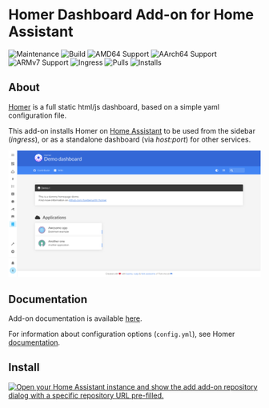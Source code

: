 # Homer Dashboard Add-on for Home Assistant

![Maintenance](https://img.shields.io/maintenance/yes/2025.svg)
![Build](https://img.shields.io/github/actions/workflow/status/Eskander/ha-addon-homer/.github/workflows/release.yml)
![AMD64 Support](https://img.shields.io/badge/amd64-yes-green.svg)
![AArch64 Support](https://img.shields.io/badge/aarch64-yes-green.svg)
![ARMv7 Support](https://img.shields.io/badge/armv7-yes-green.svg)
![Ingress](https://img.shields.io/badge/-ingress-blueviolet.svg?logo=cliqz&logoColor=white)
![Pulls](https://img.shields.io/badge/dynamic/json?url=https://gist.githubusercontent.com/Eskander/7bbbf38fce9710cb995f20defb9bd5a5/raw/package-stats.json&query=$.ha-addon-homer.total&label=Pulls)
![Installs](https://img.shields.io/badge/dynamic/json?url=https://analytics.home-assistant.io/addons.json&query=$["2243a3f0_homer"].total&label=Reported%20Installs)

## About

[Homer](https://github.com/bastienwirtz/homer) is a full static html/js dashboard, based on a simple yaml configuration file. 

This add-on installs Homer on [Home Assistant](https://www.home-assistant.io/addons/) to be used from the sidebar (*ingress*), or as a standalone dashboard (via *host:port*) for other services.

![screenshot](screenshot.png)

## Documentation

Add-on documentation is available [here](/homer/DOCS.md).

For information about configuration options (`config.yml`), see Homer [documentation](https://github.com/bastienwirtz/homer/blob/main/docs/configuration.md).

## Install

[![Open your Home Assistant instance and show the add add-on repository dialog with a specific repository URL pre-filled.](https://my.home-assistant.io/badges/supervisor_add_addon_repository.svg)](https://my.home-assistant.io/redirect/supervisor_add_addon_repository/?repository_url=https://github.com/Eskander/ha-addon-homer)
